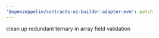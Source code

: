 ```yaml
---
'@openzeppelin/contracts-ui-builder-adapter-evm': patch
---
```


clean up redundant ternary in array field validation
